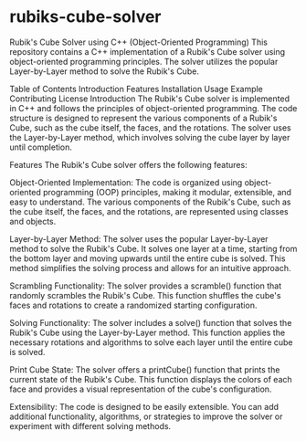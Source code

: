 # rubiks-cube-solver
Rubik's Cube Solver using C++ (Object-Oriented Programming)
This repository contains a C++ implementation of a Rubik's Cube solver using object-oriented programming principles. The solver utilizes the popular Layer-by-Layer method to solve the Rubik's Cube.

Table of Contents
Introduction
Features
Installation
Usage
Example
Contributing
License
Introduction
The Rubik's Cube solver is implemented in C++ and follows the principles of object-oriented programming. The code structure is designed to represent the various components of a Rubik's Cube, such as the cube itself, the faces, and the rotations. The solver uses the Layer-by-Layer method, which involves solving the cube layer by layer until completion.

Features
The Rubik's Cube solver offers the following features:

Object-Oriented Implementation: The code is organized using object-oriented programming (OOP) principles, making it modular, extensible, and easy to understand. The various components of the Rubik's Cube, such as the cube itself, the faces, and the rotations, are represented using classes and objects.

Layer-by-Layer Method: The solver uses the popular Layer-by-Layer method to solve the Rubik's Cube. It solves one layer at a time, starting from the bottom layer and moving upwards until the entire cube is solved. This method simplifies the solving process and allows for an intuitive approach.

Scrambling Functionality: The solver provides a scramble() function that randomly scrambles the Rubik's Cube. This function shuffles the cube's faces and rotations to create a randomized starting configuration.

Solving Functionality: The solver includes a solve() function that solves the Rubik's Cube using the Layer-by-Layer method. This function applies the necessary rotations and algorithms to solve each layer until the entire cube is solved.

Print Cube State: The solver offers a printCube() function that prints the current state of the Rubik's Cube. This function displays the colors of each face and provides a visual representation of the cube's configuration.

Extensibility: The code is designed to be easily extensible. You can add additional functionality, algorithms, or strategies to improve the solver or experiment with different solving methods.